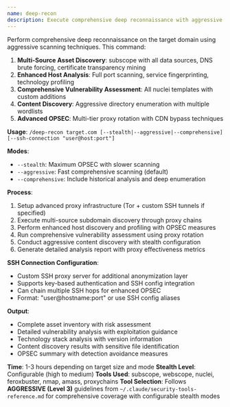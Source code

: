 ```yaml
---
name: deep-recon
description: Execute comprehensive deep reconnaissance with aggressive techniques and multi-source enumeration
---
```


Perform comprehensive deep reconnaissance on the target domain using aggressive scanning techniques. This command:

1. **Multi-Source Asset Discovery**: subscope with all data sources, DNS brute forcing, certificate transparency mining
2. **Enhanced Host Analysis**: Full port scanning, service fingerprinting, technology profiling
3. **Comprehensive Vulnerability Assessment**: All nuclei templates with custom additions
4. **Content Discovery**: Aggressive directory enumeration with multiple wordlists
5. **Advanced OPSEC**: Multi-tier proxy rotation with CDN bypass techniques

**Usage**: `/deep-recon target.com [--stealth|--aggressive|--comprehensive] [--ssh-connection "user@host:port"]`

**Modes**:
- `--stealth`: Maximum OPSEC with slower scanning
- `--aggressive`: Fast comprehensive scanning (default)
- `--comprehensive`: Include historical analysis and deep enumeration

**Process**:
1. Setup advanced proxy infrastructure (Tor + custom SSH tunnels if specified)
2. Execute multi-source subdomain discovery through proxy chains
3. Perform enhanced host discovery and profiling with OPSEC measures
4. Run comprehensive vulnerability assessment using proxy rotation
5. Conduct aggressive content discovery with stealth configuration
6. Generate detailed analysis report with proxy effectiveness metrics

**SSH Connection Configuration**:
- Custom SSH proxy server for additional anonymization layer
- Supports key-based authentication and SSH config integration
- Can chain multiple SSH hops for enhanced OPSEC
- Format: "user@hostname:port" or use SSH config aliases

**Output**:
- Complete asset inventory with risk assessment
- Detailed vulnerability analysis with exploitation guidance
- Technology stack analysis with version information
- Content discovery results with sensitive file identification
- OPSEC summary with detection avoidance measures

**Time**: 1-3 hours depending on target size and mode
**Stealth Level**: Configurable (high to medium)
**Tools Used**: subscope, webscope, nuclei, feroxbuster, nmap, amass, proxychains
**Tool Selection**: Follows **AGGRESSIVE (Level 3)** guidelines from `~/.claude/security-tools-reference.md` for comprehensive coverage with configurable stealth modes